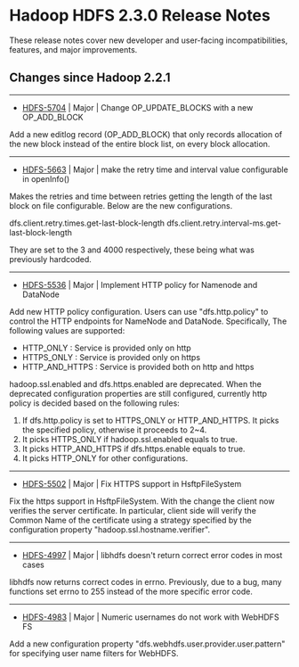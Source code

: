 # Hadoop HDFS 2.3.0 Release Notes

These release notes cover  new developer and user-facing incompatibilities, features, and major improvements.

## Changes since Hadoop 2.2.1

---

* [HDFS-5704](https://issues.apache.org/jira/browse/HDFS-5704) | Major | Change OP\_UPDATE\_BLOCKS  with a new OP\_ADD\_BLOCK

Add a new editlog record (OP\_ADD\_BLOCK) that only records allocation of the new block instead of the entire block list, on every block allocation.

---

* [HDFS-5663](https://issues.apache.org/jira/browse/HDFS-5663) | Major | make the retry time and interval value configurable in openInfo()

Makes the retries and time between retries getting the length of the last block on file configurable.  Below are the new configurations.

dfs.client.retry.times.get-last-block-length
dfs.client.retry.interval-ms.get-last-block-length

They are set to the 3 and 4000 respectively, these being what was previously hardcoded.



---

* [HDFS-5536](https://issues.apache.org/jira/browse/HDFS-5536) | Major | Implement HTTP policy for Namenode and DataNode

Add new HTTP policy configuration. Users can use "dfs.http.policy" to control the HTTP endpoints for NameNode and DataNode. Specifically, The following values are supported:
- HTTP\_ONLY : Service is provided only on http
- HTTPS\_ONLY : Service is provided only on https
- HTTP\_AND\_HTTPS : Service is provided both on http and https

hadoop.ssl.enabled and dfs.https.enabled are deprecated. When the deprecated configuration properties are still configured, currently http policy is decided based on the following rules:
1. If dfs.http.policy is set to HTTPS\_ONLY or HTTP\_AND\_HTTPS. It picks the specified policy, otherwise it proceeds to 2~4.
2. It picks HTTPS\_ONLY if hadoop.ssl.enabled equals to true.
3. It picks HTTP\_AND\_HTTPS if dfs.https.enable equals to true.
4. It picks HTTP\_ONLY for other configurations.

---

* [HDFS-5502](https://issues.apache.org/jira/browse/HDFS-5502) | Major | Fix HTTPS support in HsftpFileSystem

Fix the https support in HsftpFileSystem. With the change the client now verifies the server certificate. In particular, client side will verify the Common Name of the certificate using a strategy specified by the configuration property "hadoop.ssl.hostname.verifier".

---

* [HDFS-4997](https://issues.apache.org/jira/browse/HDFS-4997) | Major | libhdfs doesn't return correct error codes in most cases

libhdfs now returns correct codes in errno. Previously, due to a bug, many functions set errno to 255 instead of the more specific error code.

---

* [HDFS-4983](https://issues.apache.org/jira/browse/HDFS-4983) | Major | Numeric usernames do not work with WebHDFS FS

Add a new configuration property "dfs.webhdfs.user.provider.user.pattern" for specifying user name filters for WebHDFS.



